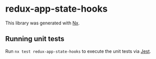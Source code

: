 # redux-app-state-hooks

This library was generated with [Nx](https://nx.dev).

## Running unit tests

Run `nx test redux-app-state-hooks` to execute the unit tests via [Jest](https://jestjs.io).
